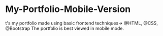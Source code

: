 # My-Portfolio-Mobile-Version
t's my portfolio made using basic frontend techniques-> @HTML, @CSS, @Bootstrap  The portfolio is best viewed in mobile mode.
